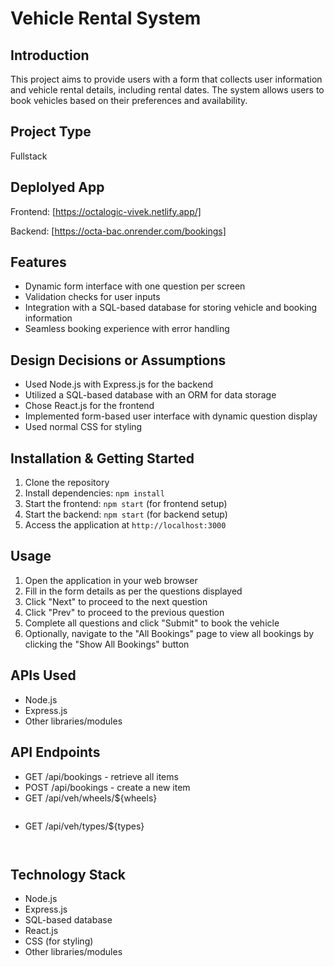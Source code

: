 # Vehicle Rental System

## Introduction
This project aims to provide users with a form that collects user information and vehicle rental details, including rental dates. The system allows users to book vehicles based on their preferences and availability.

## Project Type
Fullstack

## Deplolyed App
Frontend: [https://octalogic-vivek.netlify.app/]

Backend: [https://octa-bac.onrender.com/bookings]


<!--- ## Video Walkthrough of the project
[Attach a very short video walkthrough of all of the features [1 - 3 minutes]]

## Video Walkthrough of the codebase
[Attach a very short video walkthrough of codebase [1 - 5 minutes]]
-->

## Features
- Dynamic form interface with one question per screen
- Validation checks for user inputs
- Integration with a SQL-based database for storing vehicle and booking information
- Seamless booking experience with error handling

## Design Decisions or Assumptions
- Used Node.js with Express.js for the backend
- Utilized a SQL-based database with an ORM for data storage
- Chose React.js for the frontend
- Implemented form-based user interface with dynamic question display
- Used normal CSS for styling

## Installation & Getting Started
1. Clone the repository
2. Install dependencies: `npm install`
3. Start the frontend: `npm start` (for frontend setup)
4. Start the backend: `npm start` (for backend setup)
5. Access the application at `http://localhost:3000`

## Usage
1. Open the application in your web browser
2. Fill in the form details as per the questions displayed
3. Click "Next" to proceed to the next question
4. Click "Prev" to proceed to the previous question
5. Complete all questions and click "Submit" to book the vehicle
6. Optionally, navigate to the "All Bookings" page to view all bookings by clicking the "Show All Bookings" button


## APIs Used
- Node.js
- Express.js
- Other libraries/modules

## API Endpoints
- GET /api/bookings - retrieve all items
- POST /api/bookings - create a new item
- GET /api/veh/wheels/${wheels}
    ```` [2, 4]
- GET /api/veh/types/${types}
    ```["sports", 'cruiser', 'sedan', 'suv', 'hatchback']


## Technology Stack
- Node.js
- Express.js
- SQL-based database
- React.js
- CSS (for styling)
- Other libraries/modules
